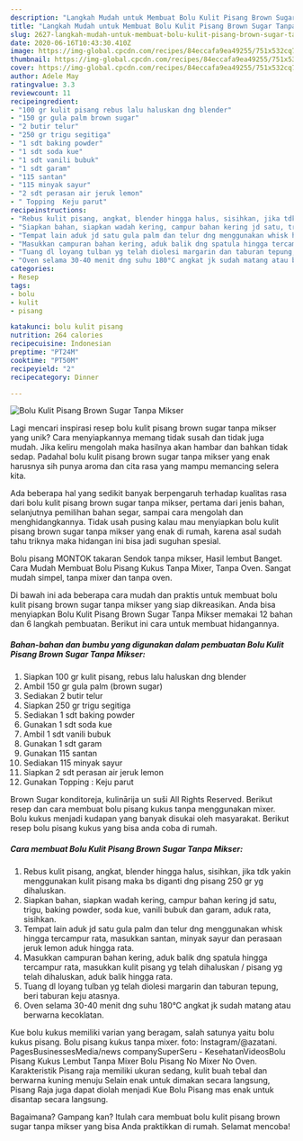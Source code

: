 ```yaml
---
description: "Langkah Mudah untuk Membuat Bolu Kulit Pisang Brown Sugar Tanpa Mikser Anti Gagal"
title: "Langkah Mudah untuk Membuat Bolu Kulit Pisang Brown Sugar Tanpa Mikser Anti Gagal"
slug: 2627-langkah-mudah-untuk-membuat-bolu-kulit-pisang-brown-sugar-tanpa-mikser-anti-gagal
date: 2020-06-16T10:43:30.410Z
image: https://img-global.cpcdn.com/recipes/84eccafa9ea49255/751x532cq70/bolu-kulit-pisang-brown-sugar-tanpa-mikser-foto-resep-utama.jpg
thumbnail: https://img-global.cpcdn.com/recipes/84eccafa9ea49255/751x532cq70/bolu-kulit-pisang-brown-sugar-tanpa-mikser-foto-resep-utama.jpg
cover: https://img-global.cpcdn.com/recipes/84eccafa9ea49255/751x532cq70/bolu-kulit-pisang-brown-sugar-tanpa-mikser-foto-resep-utama.jpg
author: Adele May
ratingvalue: 3.3
reviewcount: 11
recipeingredient:
- "100 gr kulit pisang rebus lalu haluskan dng blender"
- "150 gr gula palm brown sugar"
- "2 butir telur"
- "250 gr trigu segitiga"
- "1 sdt baking powder"
- "1 sdt soda kue"
- "1 sdt vanili bubuk"
- "1 sdt garam"
- "115 santan"
- "115 minyak sayur"
- "2 sdt perasan air jeruk lemon"
- " Topping  Keju parut"
recipeinstructions:
- "Rebus kulit pisang, angkat, blender hingga halus, sisihkan, jika tdk yakin menggunakan kulit pisang maka bs diganti dng pisang 250 gr yg dihaluskan."
- "Siapkan bahan, siapkan wadah kering, campur bahan kering jd satu, trigu, baking powder, soda kue, vanili bubuk dan garam, aduk rata, sisihkan."
- "Tempat lain aduk jd satu gula palm dan telur dng menggunakan whisk hingga tercampur rata, masukkan santan, minyak sayur dan perasaan jeruk lemon aduk hingga rata."
- "Masukkan campuran bahan kering, aduk balik dng spatula hingga tercampur rata, masukkan kulit pisang yg telah dihaluskan / pisang yg telah dihaluskan, aduk balik hingga rata."
- "Tuang dl loyang tulban yg telah diolesi margarin dan taburan tepung, beri taburan keju atasnya."
- "Oven selama 30-40 menit dng suhu 180°C angkat jk sudah matang atau berwarna kecoklatan."
categories:
- Resep
tags:
- bolu
- kulit
- pisang

katakunci: bolu kulit pisang 
nutrition: 264 calories
recipecuisine: Indonesian
preptime: "PT24M"
cooktime: "PT50M"
recipeyield: "2"
recipecategory: Dinner

---
```



![Bolu Kulit Pisang Brown Sugar Tanpa Mikser](https://img-global.cpcdn.com/recipes/84eccafa9ea49255/751x532cq70/bolu-kulit-pisang-brown-sugar-tanpa-mikser-foto-resep-utama.jpg)

Lagi mencari inspirasi resep bolu kulit pisang brown sugar tanpa mikser yang unik? Cara menyiapkannya memang tidak susah dan tidak juga mudah. Jika keliru mengolah maka hasilnya akan hambar dan bahkan tidak sedap. Padahal bolu kulit pisang brown sugar tanpa mikser yang enak harusnya sih punya aroma dan cita rasa yang mampu memancing selera kita.

Ada beberapa hal yang sedikit banyak berpengaruh terhadap kualitas rasa dari bolu kulit pisang brown sugar tanpa mikser, pertama dari jenis bahan, selanjutnya pemilihan bahan segar, sampai cara mengolah dan menghidangkannya. Tidak usah pusing kalau mau menyiapkan bolu kulit pisang brown sugar tanpa mikser yang enak di rumah, karena asal sudah tahu triknya maka hidangan ini bisa jadi suguhan spesial.

Bolu pisang MONTOK takaran Sendok tanpa mikser, Hasil lembut Banget. Cara Mudah Membuat Bolu Pisang Kukus Tanpa Mixer, Tanpa Oven. Sangat mudah simpel, tanpa mixer dan tanpa oven.


Di bawah ini ada beberapa cara mudah dan praktis untuk membuat bolu kulit pisang brown sugar tanpa mikser yang siap dikreasikan. Anda bisa menyiapkan Bolu Kulit Pisang Brown Sugar Tanpa Mikser memakai 12 bahan dan 6 langkah pembuatan. Berikut ini cara untuk membuat hidangannya.

<!--inarticleads1-->

##### Bahan-bahan dan bumbu yang digunakan dalam pembuatan Bolu Kulit Pisang Brown Sugar Tanpa Mikser:

1. Siapkan 100 gr kulit pisang, rebus lalu haluskan dng blender
1. Ambil 150 gr gula palm (brown sugar)
1. Sediakan 2 butir telur
1. Siapkan 250 gr trigu segitiga
1. Sediakan 1 sdt baking powder
1. Gunakan 1 sdt soda kue
1. Ambil 1 sdt vanili bubuk
1. Gunakan 1 sdt garam
1. Gunakan 115 santan
1. Sediakan 115 minyak sayur
1. Siapkan 2 sdt perasan air jeruk lemon
1. Gunakan  Topping : Keju parut


Brown Sugar konditoreja, kulinārija un suši All Rights Reserved. Berikut resep dan cara membuat bolu pisang kukus tanpa menggunakan mixer. Bolu kukus menjadi kudapan yang banyak disukai oleh masyarakat. Berikut resep bolu pisang kukus yang bisa anda coba di rumah. 

<!--inarticleads2-->

##### Cara membuat Bolu Kulit Pisang Brown Sugar Tanpa Mikser:

1. Rebus kulit pisang, angkat, blender hingga halus, sisihkan, jika tdk yakin menggunakan kulit pisang maka bs diganti dng pisang 250 gr yg dihaluskan.
1. Siapkan bahan, siapkan wadah kering, campur bahan kering jd satu, trigu, baking powder, soda kue, vanili bubuk dan garam, aduk rata, sisihkan.
1. Tempat lain aduk jd satu gula palm dan telur dng menggunakan whisk hingga tercampur rata, masukkan santan, minyak sayur dan perasaan jeruk lemon aduk hingga rata.
1. Masukkan campuran bahan kering, aduk balik dng spatula hingga tercampur rata, masukkan kulit pisang yg telah dihaluskan / pisang yg telah dihaluskan, aduk balik hingga rata.
1. Tuang dl loyang tulban yg telah diolesi margarin dan taburan tepung, beri taburan keju atasnya.
1. Oven selama 30-40 menit dng suhu 180°C angkat jk sudah matang atau berwarna kecoklatan.


Kue bolu kukus memiliki varian yang beragam, salah satunya yaitu bolu kukus pisang. Bolu pisang kukus tanpa mixer. foto: Instagram/@azatani. PagesBusinessesMedia/news companySuperSeru - KesehatanVideosBolu Pisang Kukus Lembut Tanpa Mixer Bolu Pisang No Mixer No Oven. Karakteristik Pisang raja memiliki ukuran sedang, kulit buah tebal dan berwarna kuning menuju Selain enak untuk dimakan secara langsung, Pisang Raja juga dapat diolah menjadi Kue Bolu Pisang mas enak untuk disantap secara langsung. 

Bagaimana? Gampang kan? Itulah cara membuat bolu kulit pisang brown sugar tanpa mikser yang bisa Anda praktikkan di rumah. Selamat mencoba!
